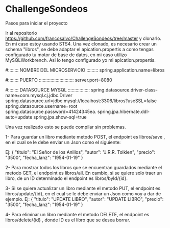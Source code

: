 # ChallengeSondeos

Pasos para iniciar el proyecto

 Ir al repositorio https://github.com/francosalvo/ChallengeSondeos/tree/master y clonarlo.
 En mi caso estoy usando STS4.
 Una vez clonado, es necesario crear un schema "libros", se debe adaptar el apication.propertis a como tengas configurado tu motor de base de datos, en mi caso utilizo MySQLWorkbrench.
Asi lo tengo configurado yo mi apication.propertis.

#:::::::: NOMBRE DEL MICROSERVICIO :::::::::
spring.application.name=libros

#:::::::: PUERTO :::::::::::::::::::::::::::
server.port=8080

#:::::::: DATASOURCE MYSQL :::::::::::::::::
spring.datasource.driver-class-name=com.mysql.cj.jdbc.Driver
spring.datasource.url=jdbc:mysql://localhost:3306/libros?useSSL=false
spring.datasource.username=root
spring.datasource.password=41424345ea.
spring.jpa.hibernate.ddl-auto=update
spring.jpa.show-sql=true

Una vez realizado esto se puede compilar sin problemas.


1- Para guardar un libro mediante metodo POST, el endpoint es libros/save , en el cual se le debe enviar un Json como el siguiente:

Ej:
{
"titulo": "El Señor de los Anillos",
"autor": "J.R.R. Tolkien",
"precio": "3500",
"fecha_lanz": "1954-01-19"
}


2- Para mostrar todos los libros que se encuentran guardados mediante el metodo GET, el endpoint es libros/all. En cambio, si se quiere solo traer un libro, de un ID determinado el endpoint es libros/byId/{id}.

3- Si se quiere actualizar un libro mediante el metodo PUT, el endpoint es libros/update/{id}, en el cual se le debe enviar un Json como voy a dar de ejemplo.
Ej:
{
"titulo": "UPDATE LIBRO",
"autor": "UPDATE LIBRO",
"precio": "3500",
"fecha_lanz": "1954-01-19"
}


4- Para eliminar un libro mediante el metodo DELETE, el endpoint es libros/delete/{id} , donde ID es el libro que se desea borrar.


